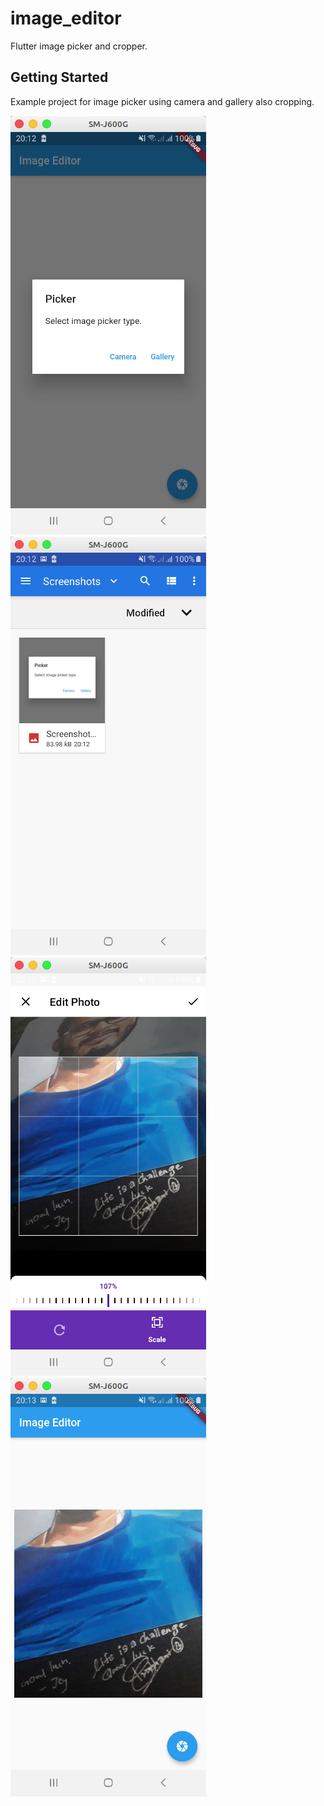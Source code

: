 # image_editor

Flutter image picker and cropper.

## Getting Started

Example project for image picker using camera and gallery also cropping.

![](https://raw.githubusercontent.com/aslamanver/flutter-image-picker-cropper/master/screenshots/1.png)
![](https://raw.githubusercontent.com/aslamanver/flutter-image-picker-cropper/master/screenshots/2.png)
![](https://raw.githubusercontent.com/aslamanver/flutter-image-picker-cropper/master/screenshots/3.png)
![](https://raw.githubusercontent.com/aslamanver/flutter-image-picker-cropper/master/screenshots/4.png)
